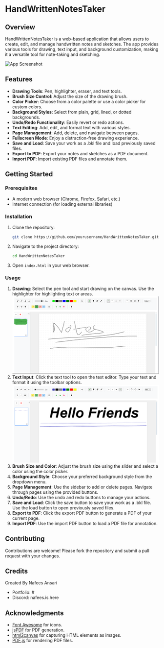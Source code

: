 # HandWrittenNotesTaker

## Overview
HandWrittenNotesTaker is a web-based application that allows users to create, edit, and manage handwritten notes and sketches. The app provides various tools for drawing, text input, and background customization, making it a versatile tool for note-taking and sketching.

![App Screenshot](images/01.png)

## Features
- **Drawing Tools**: Pen, highlighter, eraser, and text tools.
- **Brush Size Control**: Adjust the size of the drawing brush.
- **Color Picker**: Choose from a color palette or use a color picker for custom colors.
- **Background Styles**: Select from plain, grid, lined, or dotted backgrounds.
- **Undo/Redo Functionality**: Easily revert or redo actions.
- **Text Editing**: Add, edit, and format text with various styles.
- **Page Management**: Add, delete, and navigate between pages.
- **Fullscreen Mode**: Enjoy a distraction-free drawing experience.
- **Save and Load**: Save your work as a .bkl file and load previously saved files.
- **Export to PDF**: Export your notes and sketches as a PDF document.
- **Import PDF**: Import existing PDF files and annotate them.

## Getting Started

### Prerequisites
- A modern web browser (Chrome, Firefox, Safari, etc.)
- Internet connection (for loading external libraries)

### Installation
1. Clone the repository:
   ```bash
   git clone https://github.com/yourusername/HandWrittenNotesTaker.git
   ```
2. Navigate to the project directory:
   ```bash
   cd HandWrittenNotesTaker
   ```
3. Open `index.html` in your web browser.

### Usage
1. **Drawing**: Select the pen tool and start drawing on the canvas. Use the highlighter for highlighting text or areas.
   ![Drawing Example](images/image02.png)
2. **Text Input**: Click the text tool to open the text editor. Type your text and format it using the toolbar options.
   ![Text Input Example](images/image03.png)
3. **Brush Size and Color**: Adjust the brush size using the slider and select a color using the color picker.
4. **Background Style**: Choose your preferred background style from the dropdown menu.
5. **Page Management**: Use the sidebar to add or delete pages. Navigate through pages using the provided buttons.
6. **Undo/Redo**: Use the undo and redo buttons to manage your actions.
7. **Save and Load**: Click the save button to save your work as a .bkl file. Use the load button to open previously saved files.
8. **Export to PDF**: Click the export PDF button to generate a PDF of your current page.
9. **Import PDF**: Use the import PDF button to load a PDF file for annotation.

## Contributing
Contributions are welcome! Please fork the repository and submit a pull request with your changes.

## Credits
Created By Nafees Ansari
- Portfolio: #
- Discord: nafees.is.here

## Acknowledgments
- [Font Awesome](https://fontawesome.com/) for icons.
- [jsPDF](https://github.com/parallax/jsPDF) for PDF generation.
- [html2canvas](https://html2canvas.hertzen.com/) for capturing HTML elements as images.
- [PDF.js](https://mozilla.github.io/pdf.js/) for rendering PDF files. 
